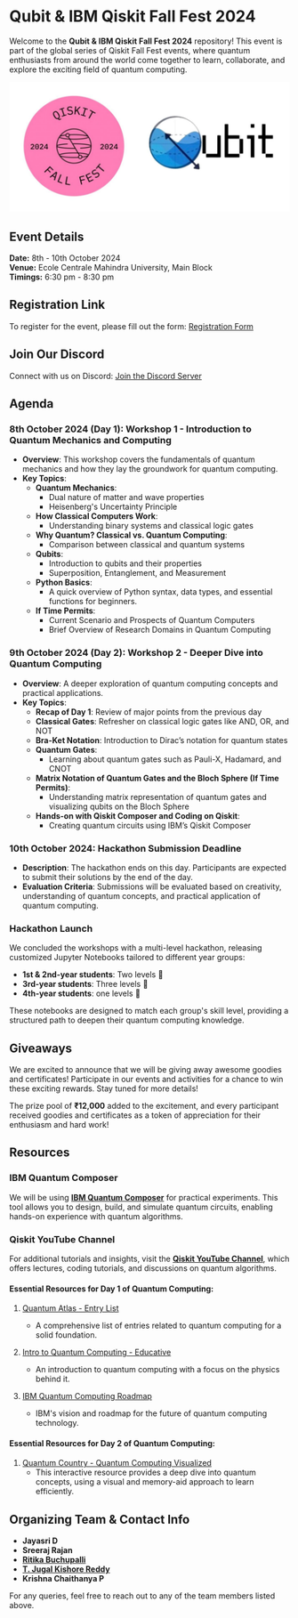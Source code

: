 # Qubit & IBM Qiskit Fall Fest 2024

Welcome to the **Qubit & IBM Qiskit Fall Fest 2024** repository! This event is part of the global series of Qiskit Fall Fest events, where quantum enthusiasts from around the world come together to learn, collaborate, and explore the exciting field of quantum computing.

![Quantum Computing](Logos.jpg)

## Event Details

**Date:** 8th - 10th October 2024  
**Venue:** Ecole Centrale Mahindra University, Main Block  
**Timings:** 6:30 pm - 8:30 pm  

## Registration Link

To register for the event, please fill out the form: [Registration Form](https://forms.office.com/r/Yy9FjbtQUH)

## Join Our Discord

Connect with us on Discord: [Join the Discord Server](https://discord.gg/hUPfNgT6)

## Agenda

### 8th October 2024 (Day 1): Workshop 1 - Introduction to Quantum Mechanics and Computing

- **Overview**: This workshop covers the fundamentals of quantum mechanics and how they lay the groundwork for quantum computing.
- **Key Topics**:
  - **Quantum Mechanics**:
    - Dual nature of matter and wave properties
    - Heisenberg's Uncertainty Principle
  - **How Classical Computers Work**:
    - Understanding binary systems and classical logic gates
  - **Why Quantum? Classical vs. Quantum Computing**:
    - Comparison between classical and quantum systems
  - **Qubits**:
    - Introduction to qubits and their properties
    - Superposition, Entanglement, and Measurement
  - **Python Basics**:
    - A quick overview of Python syntax, data types, and essential functions for beginners.
  - **If Time Permits**:
    - Current Scenario and Prospects of Quantum Computers
    - Brief Overview of Research Domains in Quantum Computing

### 9th October 2024 (Day 2): Workshop 2 - Deeper Dive into Quantum Computing

- **Overview**: A deeper exploration of quantum computing concepts and practical applications.
- **Key Topics**:
  - **Recap of Day 1**: Review of major points from the previous day
  - **Classical Gates**: Refresher on classical logic gates like AND, OR, and NOT
  - **Bra-Ket Notation**: Introduction to Dirac’s notation for quantum states
  - **Quantum Gates**:
    - Learning about quantum gates such as Pauli-X, Hadamard, and CNOT
  - **Matrix Notation of Quantum Gates and the Bloch Sphere (If Time Permits)**:
    - Understanding matrix representation of quantum gates and visualizing qubits on the Bloch Sphere
  - **Hands-on with Qiskit Composer and Coding on Qiskit**:
    - Creating quantum circuits using IBM’s Qiskit Composer

### 10th October 2024: Hackathon Submission Deadline

- **Description**: The hackathon ends on this day. Participants are expected to submit their solutions by the end of the day.
- **Evaluation Criteria**: Submissions will be evaluated based on creativity, understanding of quantum concepts, and practical application of quantum computing.

### Hackathon Launch

We concluded the workshops with a multi-level hackathon, releasing customized Jupyter Notebooks tailored to different year groups:

- **1st & 2nd-year students**: Two levels 🏅
- **3rd-year students**: Three levels 🏅
- **4th-year students**: one levels 🏅

These notebooks are designed to match each group's skill level, providing a structured path to deepen their quantum computing knowledge. 



## Giveaways

We are excited to announce that we will be giving away awesome goodies and certificates! Participate in our events and activities for a chance to win these exciting rewards. Stay tuned for more details!

The prize pool of **₹12,000** added to the excitement, and every participant received goodies and certificates as a token of appreciation for their enthusiasm and hard work!

## Resources

### IBM Quantum Composer

We will be using **[IBM Quantum Composer](https://quantum.ibm.com/composer/files/new)** for practical experiments. This tool allows you to design, build, and simulate quantum circuits, enabling hands-on experience with quantum algorithms.

### Qiskit YouTube Channel

For additional tutorials and insights, visit the **[Qiskit YouTube Channel](https://www.youtube.com/@qiskit)**, which offers lectures, coding tutorials, and discussions on quantum algorithms.

#### Essential Resources for **Day 1** of Quantum Computing:

1. [Quantum Atlas - Entry List](https://quantumatlas.umd.edu/entry-list/)  
   - A comprehensive list of entries related to quantum computing for a solid foundation.

2. [Intro to Quantum Computing - Educative](https://www.educative.io/blog/intro-to-quantum-computing#physics)  
   - An introduction to quantum computing with a focus on the physics behind it.

3. [IBM Quantum Computing Roadmap](https://www.ibm.com/roadmaps/quantum/)  
   - IBM's vision and roadmap for the future of quantum computing technology.

#### Essential Resources for **Day 2** of Quantum Computing:

1. [Quantum Country - Quantum Computing Visualized](https://quantum.country/qcvc)  
   - This interactive resource provides a deep dive into quantum concepts, using a visual and memory-aid approach to learn efficiently.

## Organizing Team & Contact Info

- **Jayasri D**
- **Sreeraj Rajan**
- [**Ritika Buchupalli**](https://github.com/ritika0101)
- [**T. Jugal Kishore Reddy**](https://github.com/tjkreddy)
- **Krishna Chaithanya P**

For any queries, feel free to reach out to any of the team members listed above.
